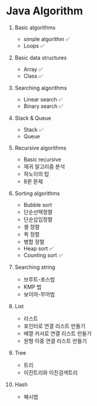 # Java Algorithm

1. Basic algorithms

    - simple algorithm ✅
    - Loops ✅

2. Basic data structures

    - Array ✅
    - Class ✅

3. Searching algorithms

    - Linear search ✅
    - Binary search ✅

4. Stack & Queue

    - Stack ✅
    - Queue

5. Recursive algorithms

    - Basic recursive
    - 재귀 알고리즘 분석
    - 하노이의 탑
    - 8퀸 문제

6. Sorting algorithms

    - Bubble sort
    - 단순선택정렬
    - 단순삽입정렬
    - 셸 정렬
    - 퀵 정렬
    - 병합 정렬
    - Heap sort ✅
    - Counting sort ✅

7. Searching string

    - 브루트-포스법
    - KMP 법
    - 보이어-무어법

8. List

    - 리스트
    - 포인터로 연결 리스트 만들기
    - 배열 커서로 연결 리스트 만들기
    - 원형 이중 연결 리스트 만들기

9. Tree

    - 트리
    - 이진트리와 이진검색트리

10. Hash

    - 해시법